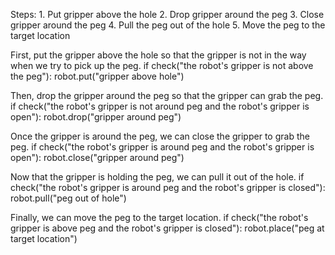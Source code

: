 

Steps:
    1. Put gripper above the hole
    2. Drop gripper around the peg
    3. Close gripper around the peg
    4. Pull the peg out of the hole
    5. Move the peg to the target location

First, put the gripper above the hole so that the gripper is not in the way when we try to pick up the peg.
if check("the robot's gripper is not above the peg"):
    robot.put("gripper above hole")

Then, drop the gripper around the peg so that the gripper can grab the peg.
if check("the robot's gripper is not around peg and the robot's gripper is open"):
    robot.drop("gripper around peg")

Once the gripper is around the peg, we can close the gripper to grab the peg.
if check("the robot's gripper is around peg and the robot's gripper is open"):
    robot.close("gripper around peg")

Now that the gripper is holding the peg, we can pull it out of the hole.
if check("the robot's gripper is around peg and the robot's gripper is closed"):
    robot.pull("peg out of hole")

Finally, we can move the peg to the target location.
if check("the robot's gripper is above peg and the robot's gripper is closed"):
    robot.place("peg at target location")